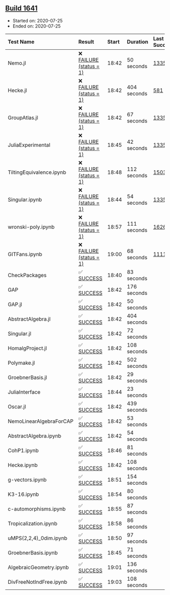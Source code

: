 ## [Build 1641](https://oscarci.mathematik.uni-kl.de/job/oscar-julia-1.4/1641/)

* Started on: 2020-07-25
* Ended on: 2020-07-25

| Test Name    | Result | Start | Duration | Last Success | First Failure |
|:-------------|:-------|:------|:---------|:-------------|:--------------|
| Nemo.jl | ❌ [FAILURE (status = 1)](https://oscarci.mathematik.uni-kl.de/job/oscar-julia-1.4/1641/artifact/logs/build-1641/Nemo.jl.log) | 18:42 | 50 seconds | [1335](https://oscarci.mathematik.uni-kl.de/job/oscar-julia-1.4/1335/) | [1336](https://oscarci.mathematik.uni-kl.de/job/oscar-julia-1.4/1336/) |
| Hecke.jl | ❌ [FAILURE (status = 1)](https://oscarci.mathematik.uni-kl.de/job/oscar-julia-1.4/1641/artifact/logs/build-1641/Hecke.jl.log) | 18:42 | 404 seconds | [581](https://oscarci.mathematik.uni-kl.de/job/oscar-julia-1.4/581/) | [582](https://oscarci.mathematik.uni-kl.de/job/oscar-julia-1.4/582/) |
| GroupAtlas.jl | ❌ [FAILURE (status = 1)](https://oscarci.mathematik.uni-kl.de/job/oscar-julia-1.4/1641/artifact/logs/build-1641/GroupAtlas.jl.log) | 18:42 | 67 seconds | [1335](https://oscarci.mathematik.uni-kl.de/job/oscar-julia-1.4/1335/) | [1336](https://oscarci.mathematik.uni-kl.de/job/oscar-julia-1.4/1336/) |
| JuliaExperimental | ❌ [FAILURE (status = 1)](https://oscarci.mathematik.uni-kl.de/job/oscar-julia-1.4/1641/artifact/logs/build-1641/JuliaExperimental.log) | 18:45 | 42 seconds | [1335](https://oscarci.mathematik.uni-kl.de/job/oscar-julia-1.4/1335/) | [1336](https://oscarci.mathematik.uni-kl.de/job/oscar-julia-1.4/1336/) |
| TiltingEquivalence.ipynb | ❌ [FAILURE (status = 1)](https://oscarci.mathematik.uni-kl.de/job/oscar-julia-1.4/1641/artifact/logs/build-1641/TiltingEquivalence.ipynb.log) | 18:48 | 112 seconds | [1503](https://oscarci.mathematik.uni-kl.de/job/oscar-julia-1.4/1503/) | [1504](https://oscarci.mathematik.uni-kl.de/job/oscar-julia-1.4/1504/) |
| Singular.ipynb | ❌ [FAILURE (status = 1)](https://oscarci.mathematik.uni-kl.de/job/oscar-julia-1.4/1641/artifact/logs/build-1641/Singular.ipynb.log) | 18:44 | 54 seconds | [1335](https://oscarci.mathematik.uni-kl.de/job/oscar-julia-1.4/1335/) | [1336](https://oscarci.mathematik.uni-kl.de/job/oscar-julia-1.4/1336/) |
| wronski-poly.ipynb | ❌ [FAILURE (status = 1)](https://oscarci.mathematik.uni-kl.de/job/oscar-julia-1.4/1641/artifact/logs/build-1641/wronski-poly.ipynb.log) | 18:57 | 111 seconds | [1626](https://oscarci.mathematik.uni-kl.de/job/oscar-julia-1.4/1626/) | [1627](https://oscarci.mathematik.uni-kl.de/job/oscar-julia-1.4/1627/) |
| GITFans.ipynb | ❌ [FAILURE (status = 1)](https://oscarci.mathematik.uni-kl.de/job/oscar-julia-1.4/1641/artifact/logs/build-1641/GITFans.ipynb.log) | 19:00 | 68 seconds | [1111](https://oscarci.mathematik.uni-kl.de/job/oscar-julia-1.4/1111/) | [1112](https://oscarci.mathematik.uni-kl.de/job/oscar-julia-1.4/1112/) |
| CheckPackages | ✅ [SUCCESS](https://oscarci.mathematik.uni-kl.de/job/oscar-julia-1.4/1641/artifact/logs/build-1641/CheckPackages.log) | 18:40 | 83 seconds |  |  |
| GAP | ✅ [SUCCESS](https://oscarci.mathematik.uni-kl.de/job/oscar-julia-1.4/1641/artifact/logs/build-1641/GAP.log) | 18:42 | 176 seconds |  |  |
| GAP.jl | ✅ [SUCCESS](https://oscarci.mathematik.uni-kl.de/job/oscar-julia-1.4/1641/artifact/logs/build-1641/GAP.jl.log) | 18:42 | 50 seconds |  |  |
| AbstractAlgebra.jl | ✅ [SUCCESS](https://oscarci.mathematik.uni-kl.de/job/oscar-julia-1.4/1641/artifact/logs/build-1641/AbstractAlgebra.jl.log) | 18:42 | 404 seconds |  |  |
| Singular.jl | ✅ [SUCCESS](https://oscarci.mathematik.uni-kl.de/job/oscar-julia-1.4/1641/artifact/logs/build-1641/Singular.jl.log) | 18:42 | 72 seconds |  |  |
| HomalgProject.jl | ✅ [SUCCESS](https://oscarci.mathematik.uni-kl.de/job/oscar-julia-1.4/1641/artifact/logs/build-1641/HomalgProject.jl.log) | 18:42 | 108 seconds |  |  |
| Polymake.jl | ✅ [SUCCESS](https://oscarci.mathematik.uni-kl.de/job/oscar-julia-1.4/1641/artifact/logs/build-1641/Polymake.jl.log) | 18:42 | 502 seconds |  |  |
| GroebnerBasis.jl | ✅ [SUCCESS](https://oscarci.mathematik.uni-kl.de/job/oscar-julia-1.4/1641/artifact/logs/build-1641/GroebnerBasis.jl.log) | 18:42 | 29 seconds |  |  |
| JuliaInterface | ✅ [SUCCESS](https://oscarci.mathematik.uni-kl.de/job/oscar-julia-1.4/1641/artifact/logs/build-1641/JuliaInterface.log) | 18:44 | 23 seconds |  |  |
| Oscar.jl | ✅ [SUCCESS](https://oscarci.mathematik.uni-kl.de/job/oscar-julia-1.4/1641/artifact/logs/build-1641/Oscar.jl.log) | 18:42 | 439 seconds |  |  |
| NemoLinearAlgebraForCAP | ✅ [SUCCESS](https://oscarci.mathematik.uni-kl.de/job/oscar-julia-1.4/1641/artifact/logs/build-1641/NemoLinearAlgebraForCAP.log) | 18:42 | 53 seconds |  |  |
| AbstractAlgebra.ipynb | ✅ [SUCCESS](https://oscarci.mathematik.uni-kl.de/job/oscar-julia-1.4/1641/artifact/logs/build-1641/AbstractAlgebra.ipynb.log) | 18:42 | 54 seconds |  |  |
| CohP1.ipynb | ✅ [SUCCESS](https://oscarci.mathematik.uni-kl.de/job/oscar-julia-1.4/1641/artifact/logs/build-1641/CohP1.ipynb.log) | 18:46 | 81 seconds |  |  |
| Hecke.ipynb | ✅ [SUCCESS](https://oscarci.mathematik.uni-kl.de/job/oscar-julia-1.4/1641/artifact/logs/build-1641/Hecke.ipynb.log) | 18:42 | 108 seconds |  |  |
| g-vectors.ipynb | ✅ [SUCCESS](https://oscarci.mathematik.uni-kl.de/job/oscar-julia-1.4/1641/artifact/logs/build-1641/g-vectors.ipynb.log) | 18:51 | 154 seconds |  |  |
| K3-16.ipynb | ✅ [SUCCESS](https://oscarci.mathematik.uni-kl.de/job/oscar-julia-1.4/1641/artifact/logs/build-1641/K3-16.ipynb.log) | 18:54 | 80 seconds |  |  |
| c-automorphisms.ipynb | ✅ [SUCCESS](https://oscarci.mathematik.uni-kl.de/job/oscar-julia-1.4/1641/artifact/logs/build-1641/c-automorphisms.ipynb.log) | 18:55 | 87 seconds |  |  |
| Tropicalization.ipynb | ✅ [SUCCESS](https://oscarci.mathematik.uni-kl.de/job/oscar-julia-1.4/1641/artifact/logs/build-1641/Tropicalization.ipynb.log) | 18:58 | 86 seconds |  |  |
| uMPS(2,2,4)_0dim.ipynb | ✅ [SUCCESS](https://oscarci.mathematik.uni-kl.de/job/oscar-julia-1.4/1641/artifact/logs/build-1641/uMPS-2-2-4-_0dim.ipynb.log) | 18:50 | 97 seconds |  |  |
| GroebnerBasis.ipynb | ✅ [SUCCESS](https://oscarci.mathematik.uni-kl.de/job/oscar-julia-1.4/1641/artifact/logs/build-1641/GroebnerBasis.ipynb.log) | 18:45 | 71 seconds |  |  |
| AlgebraicGeometry.ipynb | ✅ [SUCCESS](https://oscarci.mathematik.uni-kl.de/job/oscar-julia-1.4/1641/artifact/logs/build-1641/AlgebraicGeometry.ipynb.log) | 19:01 | 136 seconds |  |  |
| DivFreeNotIndFree.ipynb | ✅ [SUCCESS](https://oscarci.mathematik.uni-kl.de/job/oscar-julia-1.4/1641/artifact/logs/build-1641/DivFreeNotIndFree.ipynb.log) | 19:03 | 108 seconds |  |  |
